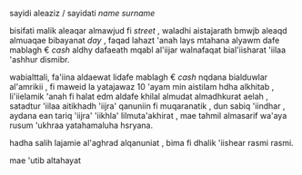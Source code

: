 sayidi aleaziz / sayidati $name$ $surname$

bisifati malik aleaqar almawjud fi $street$ , waladhi aistajarath
bmwjb aleaqd almuaqae bibayanat $day$ , faqad lahazt 'anah lays
mtahana alyawm dafe mablagh € $cash$ aldhy dafaeath mqabl al'iijar
walnafaqat bial'iisharat 'iilaa 'ashhur dismibr.

wabialttali, fa'iina aldaewat lidafe mablagh € $cash$ nqdana
bialduwlar al'amrikii , fi maweid la yatajawaz 10 'ayam min aistilam
hdha alkhitab , li'iielamik 'anah fi halat edm aldafe khilal almudat
almadhkurat aelah , satadtur 'iilaa aitikhadh 'iijra' qanuniin fi
muqaranatik , dun sabiq 'iindhar , aydana ean tariq 'iijra'
'iikhla' lilmuta'akhirat , mae tahmil almasarif wa'aya rusum
'ukhraa yatahamaluha hsryana.

hadha salih lajamie al'aghrad alqanuniat , bima fi dhalik 'iishear
rasmi rasmi.

mae 'utib altahayat
